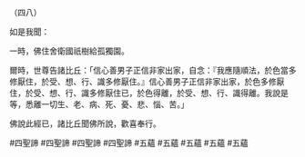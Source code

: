 （四八）

如是我聞：

一時，佛住舍衛國祇樹給孤獨園。

爾時，世尊告諸比丘：「信心善男子正信非家出家，自念：『我應隨順法，於色當多修厭住，於受、想、行、識多修厭住。』信心善男子正信非家出家，於色多修厭住，於受、想、行、識多修厭住已，於色得離，於受、想、行、識得離。我說是等，悉離一切生、老、病、死、憂、悲、惱、苦。」

佛說此經已，諸比丘聞佛所說，歡喜奉行。



#四聖諦
#四聖諦
#四聖諦
#四聖諦
#五蘊
#五蘊
#五蘊
#五蘊
#五蘊
